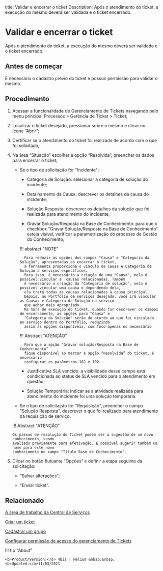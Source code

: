 title: Validar e encerrar o ticket
Description: Após o atendimento do ticket, a execução do mesmo deverá ser validada e o ticket encerrado.

# Validar e encerrar o ticket

Após o atendimento do ticket, a execução do mesmo deverá ser validada e o ticket encerrado.

Antes de começar
----------------

É necessário o cadastro prévio do ticket e possuir permissão para validar o
mesmo.

Procedimento
------------

1.  Acessar a funcionalidade de Gerenciamento de Tickets navegando pelo menu
    principal Processos \> Gerência de Ticket \> Ticket;

2.  Localizar o ticket desejado, pressionar sobre o mesmo e clicar no
    ícone “Abrir”;

3.  Certificar se o atendimento do ticket foi realizado de acordo com o que foi
    solicitado;

4.  Na área “Situação” escolher a opção “Resolvida”, preencher
    os dados para encerrar o ticket;

    - Se o tipo de solicitação for "Incidente":

        * Categoria de Solução: selecionar a categoria de solução do incidente;

        * Detalhamento da Causa: descrever os detalhes da causa do incidente;

        * Solução Resposta: descrever os detalhes da solução que foi realizada 
          para atendimento do incidente;

        * Gravar Solução/Resposta na Base de Conhecimento: para que o checkbox 
          "Gravar Solução/Resposta na Base de Conhecimento" esteja visível,
          verificar a parametrização do processo de Gestão do Conhecimento;
          
        !!! abstract "NOTE"
        
            Para reduzir as opções dos campos "Causa" e "Categoria da Solução", apresentadas ao encerrar o ticket,
            a ferramenta proporciona o vínculo de Causa e Categoria de Solução a serviços específicos.
            Para isso, é necessário a criação de uma "Causa", nela é possível vincular a  causas relacionadas. Também 
            é necessário a criação da "Categoria de solução", nela é possível vincular uma causa e dependendo dela, 
            ela trará todas as causas relacionadas à causa principal.
            Depois, no Portfólio de serviços desejado, você irá vincular as Causas e Categoria da Solução no serviço
            que achar mais apropriado.
            Na hora de execução do ticket, quando for descrever os campos de encerramento, as opções para "Causa" e 
            "Categoria da Solução" serão de acordo ao que foi vinculado ao serviço dentro do Portfólio, reduzindo
            assim as opções disponíveis, com foco apenas no necessário

        !!! Abstract "ATENÇÃO"
            
            Para que a opção “Gravar solução/Resposta na Base de Conhecimento” 
            fique disponível ao marcar a opção “Resolvida” do ticket, é necessário 
            configurar os parâmetros 182 e 192.

        * Justificativa SLA vencido: a visibilidade desse campo está condicionada ao 
          status de SLA vencido para o atendimento em questão;

        * Solução Temporária: indicar se a atividade realizada para atendimento do 
          incidente foi uma solução temporária.


    - Se o tipo de solicitação for "Requisição", preencher o campo "Solução Resposta", 
      descrever o que foi realizado para atendimento da requisição de serviço.

    !!! Abstract "ATENÇÃO"

        Os passos de resolução do Ticket podem ser a sugestão de um novo conhecimento, sendo 
        avaliado previamente para efetivação. É possível sugerir também um nome para este novo 
        conhecimento no campo "Título Base de Conhecimento".

5.  Clicar no botão flutuante “Opções” e definir a etapa seguinte da solicitação:

     -   “Salvar alterações”;

     -   “Enviar ticket”.


Relacionado
-----------

[A área de trabalho da Central de Serviços](/pt-br/4biz-helium/processes/tickets/use/desktop-of-service-desk.html)

[Criar um ticket](/pt-br/4biz-helium/processes/tickets/use/create-ticket.html)

[Cadastrar um grupo](/pt-br/4biz-helium/initial-settings/access-settings/user/register-groups.html)

[Configurar permissão de acesso do gerenciamento de Tickets](/pt-br/4biz-helium/initial-settings/access-settings/profile/access-ticket-management.html)  

<!-- <i class='fa fa-youtube-play  fa-2x' style='color:#97ce17;vertical-align: middle;'> </i> [Video Library](https://www.youtube.com/playlist?list=PLB5qK2uzf2ROn4Xs6UdH84Ujzta2iJ6Ei)
-->
!!! tip "About"

    <b>Product/Version:</b> 4biz | Helium &nbsp;&nbsp;
    <b>Updated:</b>11/03/2021
